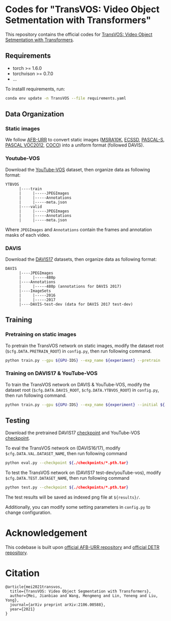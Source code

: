 # Codes for "TransVOS: Video Object Setmentation with Transformers"

This repository contains the official codes for [TransVOS: Video Object Setmentation with Transformers](https://arxiv.org/abs/2106.00588).
## Requirements
- torch >= 1.6.0
- torchvison >= 0.7.0
- ...

To installl requirements, run:
```bash
conda env update -n TransVOS --file requirements.yaml
```

## Data Organization
### Static images
We follow [AFB-URR](https://github.com/xmlyqing00/AFB-URR) to convert static images ([MSRA10K](https://mmcheng.net/msra10k/), [ECSSD](http://www.cse.cuhk.edu.hk/leojia/projects/hsaliency/dataset.html), [PASCAL-S](http://cbs.ic.gatech.edu/salobj/download/salObj.zip), [PASCAL VOC2012](http://host.robots.ox.ac.uk/pascal/VOC/voc2012/), [COCO](http://cocodataset.org/#download)) into a uniform format (followed DAVIS).
### Youtube-VOS
Download the [YouTube-VOS](https://youtube-vos.org/) dataset, then organize data as following format:
```
YTBVOS
      |----train
      |     |-----JPEGImages
      |     |-----Annotations
      |     |-----meta.json
      |----valid
      |     |-----JPEGImages
      |     |-----Annotations
      |     |-----meta.json 
```
Where `JPEGImages` and `Annotations` contain the frames and annotation masks of each video.

### DAVIS
Download the [DAVIS17](https://davischallenge.org/davis2017/code.html) datasets, then organize data as following format:
```
DAVIS
      |----JPEGImages
      |     |-----480p
      |----Annotations
      |     |-----480p (annotations for DAVIS 2017)
      |----ImageSets
      |     |-----2016
      |     |-----2017
      |----DAVIS-test-dev (data for DAVIS 2017 test-dev)
```

## Training
### Pretraining on static images
To pretrain the TransVOS network on static images, modify the dataset root (`$cfg.DATA.PRETRAIN_ROOT`) in `config.py`, then run following command.
```bash
python train.py --gpu ${GPU-IDS} --exp_name ${experiment} --pretrain
```
### Training on DAVIS17 & YouTube-VOS
To train the TransVOS network on DAVIS & YouTube-VOS, modify the dataset root (`$cfg.DATA.DAVIS_ROOT`, `$cfg.DATA.YTBVOS_ROOT`) in `config.py`, then run following command.
```bash
python train.py --gpu ${GPU-IDS} --exp_name ${experiment} --initial ${./checkpoints/*.pth.tar}
```
## Testing
Download the pretrained DAVIS17 [checkpoint](https://drive.google.com/file/d/1ebe_-ScD3UPQ3nquxNSb1pbmDEjQdOtG/view?usp=sharing) and YouTube-VOS [checkpoint](https://drive.google.com/file/d/1iDCGMLSUq6_wQDG3oA3M6Kqpds4U7JFN/view?usp=sharing).

To eval the TransVOS network on (DAVIS16/17), modify `$cfg.DATA.VAL.DATASET_NAME`, then run following command
```bash
python eval.py --checkpoint ${./checkpoints/*.pth.tar}
```
To test the TransVOS network on (DAVIS17 test-dev/youTube-vos), modify `$cfg.DATA.TEST.DATASET_NAME`, then run following command
```bash
python test.py --checkpoint ${./checkpoints/*.pth.tar}
```
The test results will be saved as indexed png file at `${results}/`.

Additionally, you can modify some setting parameters in `config.py` to change configuration.

# Acknowledgement
This codebase is built upon [official AFB-URR repository](https://github.com/xmlyqing00/AFB-URR) and [official DETR repository](https://github.com/facebookresearch/detr).

# Citation
```
@article{mei2021transvos,
  title={TransVOS: Video Object Segmentation with Transformers},
  author={Mei, Jianbiao and Wang, Mengmeng and Lin, Yeneng and Liu, Yong},
  journal={arXiv preprint arXiv:2106.00588},
  year={2021}
}
